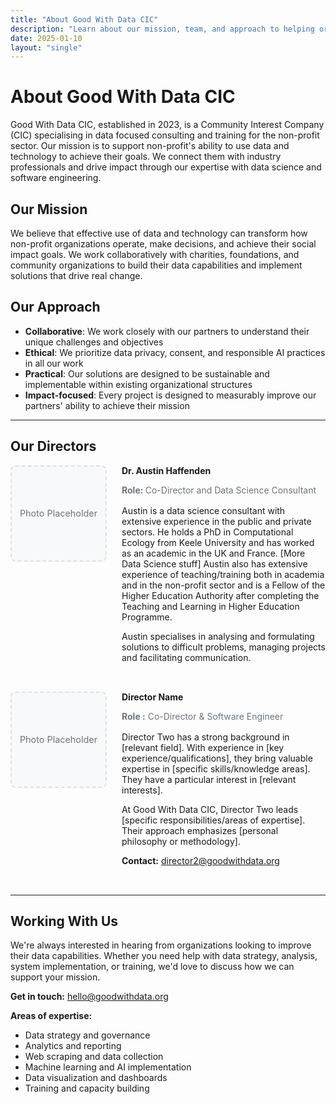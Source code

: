 ```yaml
---
title: "About Good With Data CIC"
description: "Learn about our mission, team, and approach to helping organizations unlock the power of their data"
date: 2025-01-10
layout: "single"
---
```


# About Good With Data CIC

Good With Data CIC, established in 2023, is a Community Interest Company (CIC) specialising in data focused consulting and training for the non-profit sector. Our mission is to support non-profit's ability to use data and technology to achieve their goals. We connect them with industry professionals and drive impact through our expertise with data science and software engineering.

## Our Mission

We believe that effective use of data and technology can transform how non-profit organizations operate, make decisions, and achieve their social impact goals. We work collaboratively with charities, foundations, and community organizations to build their data capabilities and implement solutions that drive real change.

## Our Approach

- **Collaborative**: We work closely with our partners to understand their unique challenges and objectives
- **Ethical**: We prioritize data privacy, consent, and responsible AI practices in all our work
- **Practical**: Our solutions are designed to be sustainable and implementable within existing organizational structures
- **Impact-focused**: Every project is designed to measurably improve our partners' ability to achieve their mission

---

## Our Directors

<div style="display: flex; align-items: flex-start; margin-bottom: 2rem;">
  <div style="width: 150px; height: 150px; background-color: #f8f9fa; border: 2px dashed #dee2e6; border-radius: 8px; margin-right: 1.5rem; display: flex; align-items: center; justify-content: center; color: #6c757d; font-size: 0.9rem;">
    Photo Placeholder
  </div>
  <div style="flex: 1;">
    <h4 style="margin-top: 0; margin-bottom: 0.5rem;">Dr. Austin Haffenden</h4>
    <p style="color: #6c757d; margin-bottom: 1rem;"><strong>Role: </strong>Co-Director and Data Science Consultant</p>
    <p>Austin is a data science consultant with extensive experience in the public and private sectors. He holds a PhD in Computational Ecology from Keele University and has worked as an academic in the UK and France. [More Data Science stuff] Austin also has extensive experience of teaching/training both in academia and in the non-profit sector and is a Fellow of the Higher Education Authority after completing the Teaching and Learning in Higher Education Programme.</p>
    <p>Austin specialises in analysing and formulating solutions to difficult problems, managing projects and facilitating communication.</p>
  </div>
</div>

<div style="display: flex; align-items: flex-start; margin-bottom: 2rem;">
  <div style="width: 150px; height: 150px; background-color: #f8f9fa; border: 2px dashed #dee2e6; border-radius: 8px; margin-right: 1.5rem; display: flex; align-items: center; justify-content: center; color: #6c757d; font-size: 0.9rem;">
    Photo Placeholder
  </div>
  <div style="flex: 1;">
    <h4 style="margin-top: 0; margin-bottom: 0.5rem;">Director Name</h4>
    <p style="color: #6c757d; margin-bottom: 1rem;"><strong>Role :</strong> Co-Director & Software Engineer</p>
    <p>Director Two has a strong background in [relevant field]. With experience in [key experience/qualifications], they bring valuable expertise in [specific skills/knowledge areas]. They have a particular interest in [relevant interests].</p>
    <p>At Good With Data CIC, Director Two leads [specific responsibilities/areas of expertise]. Their approach emphasizes [personal philosophy or methodology].</p>
    <p><strong>Contact:</strong> <a href="mailto:director2@goodwithdata.org">director2@goodwithdata.org</a></p>
  </div>
</div>

---

## Working With Us

We're always interested in hearing from organizations looking to improve their data capabilities. Whether you need help with data strategy, analysis, system implementation, or training, we'd love to discuss how we can support your mission.

**Get in touch:** [hello@goodwithdata.org](mailto:hello@goodwithdata.org)

**Areas of expertise:**
- Data strategy and governance
- Analytics and reporting
- Web scraping and data collection
- Machine learning and AI implementation
- Data visualization and dashboards
- Training and capacity building
